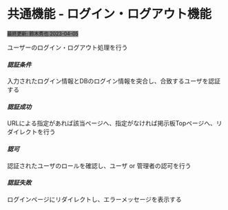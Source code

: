 # **共通機能 - ログイン・ログアウト機能**
<span style="font-size: 80%; background-color: gray;">最終更新: 鈴木秀也 2023-04-05</span>

ユーザーのログイン・ログアウト処理を行う

#### *認証条件*
入力されたログイン情報とDBのログイン情報を突合し、合致するユーザを認証する
#### *認証成功*
URLによる指定があれば該当ページへ、指定がなければ掲示板Topページへ、リダイレクトを行う
#### *認可*
認証されたユーザのロールを確認し、ユーザ or 管理者の認可を行う
#### *認証失敗*
ログインページにリダイレクトし、エラーメッセージを表示する
